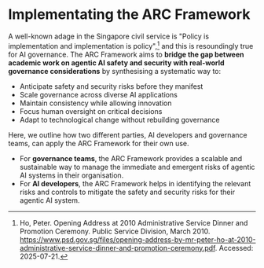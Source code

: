 # Implementating the ARC Framework

A well-known adage in the Singapore civil service is "Policy is implementation and implementation is policy",[^1] and this is resoundingly true for AI governance. The ARC Framework aims to **bridge the gap between academic work on agentic AI safety and security with real-world governance considerations** by synthesising a systematic way to:

* Anticipate safety and security risks before they manifest
* Scale governance across diverse AI applications
* Maintain consistency while allowing innovation
* Focus human oversight on critical decisions
* Adapt to technological change without rebuilding governance

Here, we outline how two different parties, AI developers and governance teams, can apply the ARC Framework for their own use. 

* For **governance teams**, the ARC Framework provides a scalable and sustainable way to manage the immediate and emergent risks of agentic AI systems in their organisation. 
* For **AI developers**, the ARC Framework helps in identifying the relevant risks and controls to mitigate the safety and security risks for their agentic AI system. 

<!-- footnote -->

[^1]: Ho, Peter. Opening Address at 2010 Administrative Service Dinner and Promotion Ceremony. Public Service Division, March 2010. <https://www.psd.gov.sg/files/opening-address-by-mr-peter-ho-at-2010-administrative-service-dinner-and-promotion-ceremony.pdf>. Accessed: 2025-07-21.